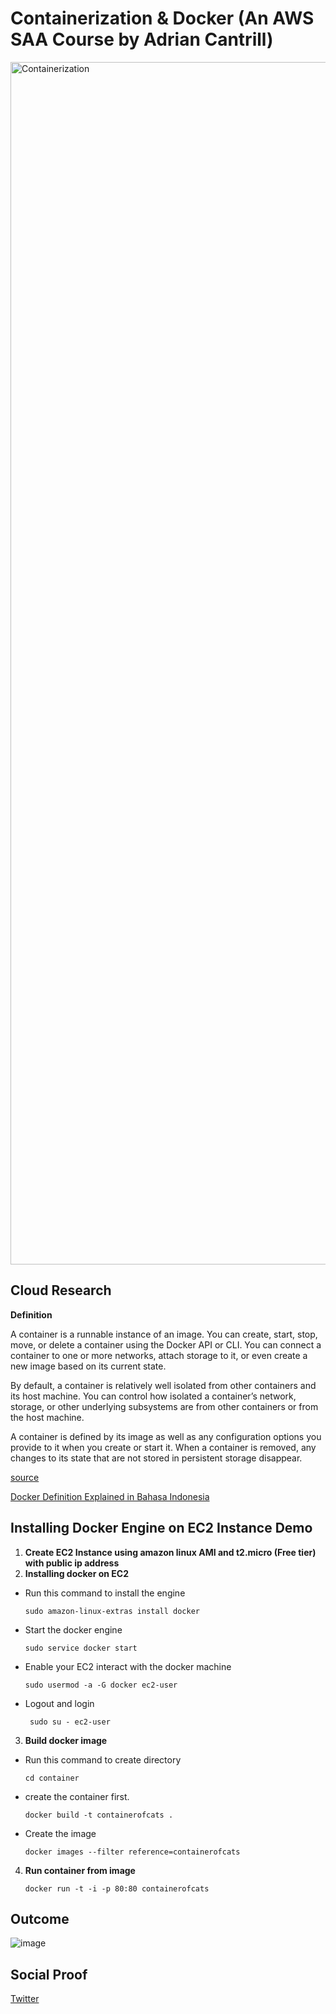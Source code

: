 

# Containerization & Docker (An AWS SAA Course by Adrian Cantrill)

<img width="1924" alt="Containerization" src="https://user-images.githubusercontent.com/99172259/177656231-269ff3f4-6c85-4493-bc7d-25bf3905a6ea.png">


## Cloud Research

**Definition**

A container is a runnable instance of an image. You can create, start, stop, move, or delete a container using the Docker API or CLI. You can connect a container to one or more networks, attach storage to it, or even create a new image based on its current state.

By default, a container is relatively well isolated from other containers and its host machine. You can control how isolated a container’s network, storage, or other underlying subsystems are from other containers or from the host machine.

A container is defined by its image as well as any configuration options you provide to it when you create or start it. When a container is removed, any changes to its state that are not stored in persistent storage disappear.

[source](https://docs.docker.com/get-started/overview/)

[Docker Definition Explained in Bahasa Indonesia](https://www.youtube.com/watch?v=d2oOFasv0B4)

## Installing Docker Engine on EC2 Instance Demo

1. **Create EC2 Instance using amazon linux AMI and t2.micro (Free tier) with public ip address**
2. **Installing docker on EC2**

- Run this command to install the engine

      sudo amazon-linux-extras install docker

- Start the docker engine

      sudo service docker start
      
- Enable your EC2 interact with the docker machine

      sudo usermod -a -G docker ec2-user

- Logout and login

       sudo su - ec2-user

3. **Build docker image**

- Run this command to create directory

      cd container
    
- create the container first. 

      docker build -t containerofcats .
    
- Create the image

      docker images --filter reference=containerofcats
    
4. **Run container from image**

       docker run -t -i -p 80:80 containerofcats
     
     

## Outcome

![image](https://user-images.githubusercontent.com/99172259/177659333-d3d6174d-7c6f-44a2-af31-5607b4701538.png)

    
    


## Social Proof

[Twitter](https://twitter.com/JoeSeven08/status/1544970371686084608)
